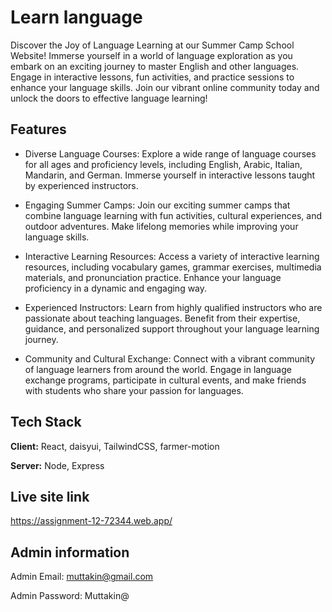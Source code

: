 
# Learn language

Discover the Joy of Language Learning at our Summer Camp School Website! Immerse yourself in a world of language exploration as you embark on an exciting journey to master English and other languages. Engage in interactive lessons, fun activities, and practice sessions to enhance your language skills. Join our vibrant online community today and unlock the doors to effective language learning!


## Features

- Diverse Language Courses: Explore a wide range of language courses for all ages and proficiency levels, including English, Arabic, Italian, Mandarin, and German. Immerse yourself in interactive lessons taught by experienced instructors.
- Engaging Summer Camps: Join our exciting summer camps that combine language learning with fun activities, cultural experiences, and outdoor adventures. Make lifelong memories while improving your language skills.
- Interactive Learning Resources: Access a variety of interactive learning resources, including vocabulary games, grammar exercises, multimedia materials, and pronunciation practice. Enhance your language proficiency in a dynamic and engaging way.
- Experienced Instructors: Learn from highly qualified instructors who are passionate about teaching languages. Benefit from their expertise, guidance, and personalized support throughout your language learning journey.

- Community and Cultural Exchange: Connect with a vibrant community of language learners from around the world. Engage in language exchange programs, participate in cultural events, and make friends with students who share your passion for languages.


## Tech Stack

**Client:** React, daisyui, TailwindCSS, farmer-motion

**Server:** Node, Express


## Live site link

https://assignment-12-72344.web.app/

## Admin information

Admin Email: muttakin@gmail.com

Admin Password: Muttakin@